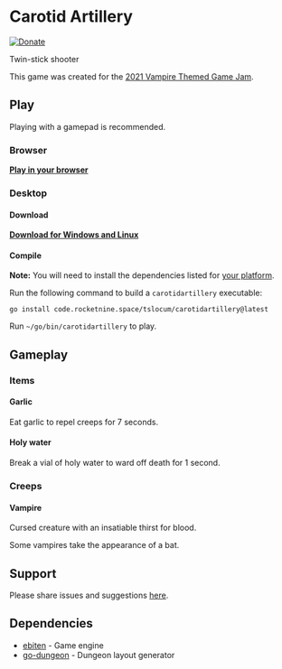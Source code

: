 # Carotid Artillery
[![Donate](https://img.shields.io/liberapay/receives/rocketnine.space.svg?logo=liberapay)](https://liberapay.com/rocketnine.space)

Twin-stick shooter

This game was created for the [2021 Vampire Themed Game Jam](https://itch.io/jam/vampire-themed-game-jam-october-2021).

## Play

Playing with a gamepad is recommended.

### Browser

[**Play in your browser**](https://rocketnine.itch.io/carotid-artillery)

### Desktop

#### Download

[**Download for Windows and Linux**](https://rocketnine.itch.io/carotid-artillery#download)

#### Compile

**Note:** You will need to install the dependencies listed for [your platform](https://github.com/hajimehoshi/ebiten/blob/main/README.md#platforms).

Run the following command to build a `carotidartillery` executable:

`go install code.rocketnine.space/tslocum/carotidartillery@latest`

Run `~/go/bin/carotidartillery` to play.

## Gameplay

### Items

#### Garlic

Eat garlic to repel creeps for 7 seconds.

#### Holy water

Break a vial of holy water to ward off death for 1 second.

### Creeps

#### Vampire

Cursed creature with an insatiable thirst for blood.

Some vampires take the appearance of a bat.

## Support

Please share issues and suggestions [here](https://code.rocketnine.space/tslocum/carotidartillery/issues).

## Dependencies

- [ebiten](https://github.com/hajimehoshi/ebiten) - Game engine
- [go-dungeon](https://github.com/meshiest/go-dungeon) - Dungeon layout generator
